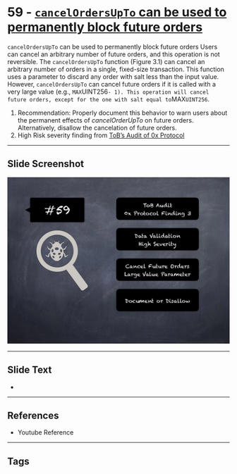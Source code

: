 
# 59 - [`cancelOrdersUpTo` can be used to permanently block future orders](./`cancelOrdersUpTo`%20can%20be%20used%20to%20permanently%20block%20future%20orders.md)

`cancelOrdersUpTo` can be used to permanently block future orders Users can cancel an arbitrary number of future orders, and this operation is not reversible. The `cancelOrdersUpTo` function (Figure 3.1) can cancel an arbitrary number of orders in a single, fixed-size transaction. This function uses a parameter to discard any order with salt less than the input value. However, `cancelOrdersUpTo` can cancel future orders if it is called with a very large value (e.g., `MAX`UINT256` - 1). This operation will cancel future orders, except for the one with salt equal to `MAX`UINT256`.


1. Recommendation: Properly document this behavior to warn users about the permanent effects of _cancelOrderUpTo_ on future orders. Alternatively, disallow the cancelation of future orders.
2. High Risk severity finding from [ToB’s Audit of 0x Protocol](https://github.com/trailofbits/publications/blob/master/reviews/0x-protocol.pdf)


___
## Slide Screenshot
![059.png](../../images/7.%20Audit%20Findings%20101/059.png)
___
## Slide Text
- 
___
## References
- Youtube Reference
___
## Tags
